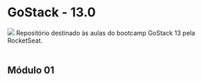 # GoStack - 13.0
<img src="https://camo.githubusercontent.com/8c13dc2618dbd7f76d1d574350b98fdee1335ce5/68747470733a2f2f726f636b6574736561742d63646e2e73332d73612d656173742d312e616d617a6f6e6177732e636f6d2f626f6f7463616d702d6865616465722e706e67" style="margin: 0 auto">
Repositório destinado às aulas do bootcamp GoStack 13 pela RocketSeat.
<br><br>
<h2>Módulo 01</h2>

